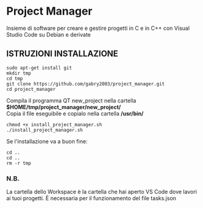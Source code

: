 # Project Manager
Insieme di software per creare e gestire progetti in C e in C++ con Visual Studio Code su Debian e derivate

## ISTRUZIONI INSTALLAZIONE
```console
sudo apt-get install git
mkdir tmp
cd tmp
git clone https://github.com/gabry2003/project_manager.git
cd project_manager
```
Compila il programma QT new_project nella cartella **$HOME/tmp/project_manager/new_project/**  
Copia il file eseguibile e copialo nella cartella **/usr/bin/**
```console
chmod +x install_project_manager.sh
./install_project_manager.sh
```
Se l'installazione va a buon fine:
```console
cd ..
cd ..
rm -r tmp
```
### N.B.
La cartella dello Workspace è la cartella che hai aperto VS Code dove lavori ai tuoi progetti.
È necessaria per il funzionamento del file tasks.json
